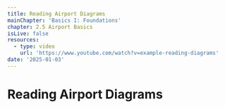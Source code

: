 ```yaml
---
title: Reading Airport Diagrams
mainChapter: 'Basics I: Foundations'
chapter: 2.5 Airport Basics
isLive: false
resources:
  - type: video
    url: 'https://www.youtube.com/watch?v=example-reading-diagrams'
date: '2025-01-03'
---
```


# Reading Airport Diagrams
